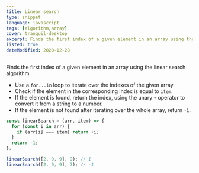 ```yaml
---
title: Linear search
type: snippet
language: javascript
tags: [algorithm,array]
cover: tranquil-desktop
excerpt: Finds the first index of a given element in an array using the linear search algorithm.
listed: true
dateModified: 2020-12-28
---
```


Finds the first index of a given element in an array using the linear search algorithm.

- Use a `for...in` loop to iterate over the indexes of the given array.
- Check if the element in the corresponding index is equal to `item`.
- If the element is found, return the index, using the unary `+` operator to convert it from a string to a number.
- If the element is not found after iterating over the whole array, return `-1`.

```js
const linearSearch = (arr, item) => {
  for (const i in arr) {
    if (arr[i] === item) return +i;
  }
  return -1;
};

linearSearch([2, 9, 9], 9); // 1
linearSearch([2, 9, 9], 7); // -1
```
